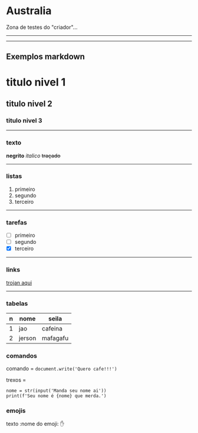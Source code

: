 # Australia
 Zona de testes do "criador"...
 ***
 ***
## Exemplos markdown ##
# titulo nivel 1
## titulo nivel 2
### titulo nivel 3
***
### texto
**negrito**
*italico*
~~traçado~~
***
### listas
   1. primeiro
   55. segundo
   48787. terceiro
***
### tarefas
- [ ] primeiro
- [ ] segundo
- [x] terceiro
***
### links
[trojan aqui](https://www.google.com/imgres?imgurl=https%3A%2F%2Fimage.winudf.com%2Fv2%2Fimage%2FY29tLmFwcHlidWlsZGVyLmFyZW5zbWl4LldhbGxwYXBlcl9GUkVFX3NjcmVlbl8wXzE1MzYyNzUzNDNfMDE3%2Fscreen-0.jpg%3Ffakeurl%3D1%26type%3D.jpg&imgrefurl=https%3A%2F%2Fapkpure.com%2Fbr%2Fmia-khalifa-wallpapers%2Fcom.appybuilder.arensmix.Wallpaper_FREE&tbnid=pn5e6oOr1W-vUM&vet=12ahUKEwjSg87Dl-nsAhUBAtQKHRyBAcQQMyhdegQIARBs..i&docid=YusiIoByC-jKUM&w=1080&h=1920&q=mia%20khalifa&client=ubuntu&ved=2ahUKEwjSg87Dl-nsAhUBAtQKHRyBAcQQMyhdegQIARBs)
***
### tabelas
n | nome | seila
---|---|---
1 | jao | cafeina
2 | jerson | mafagafu

### comandos
comando = `document.write('Quero cafe!!!')`

trexos =
```
nome = str(input('Manda seu nome ai'))
print(f'Seu nome é {nome} que merda.')
```
### emojis
texto :nome do emoji: :hand:
